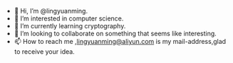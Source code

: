 - 👋 Hi, I’m @lingyuanming.
- 👀 I’m interested in computer science.
- 🌱 I’m currently learning cryptography.
- 💞️ I’m looking to collaborate on something that seems like interesting.
- 📫 How to reach me ,lingyuanming@aliyun.com is my mail-address,glad to receive your idea.

<!---
lingyuanming/lingyuanming is a ✨ special ✨ repository because its `README.md` (this file) appears on your GitHub profile.
You can click the Preview link to take a look at your changes.
--->
